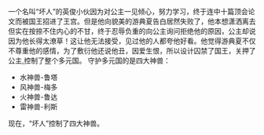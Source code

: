 ​		一个名叫“坏人”的英俊小伙因为对公主一见倾心，努力学习，终于连中十篇顶会论文而被国王招进了王宫。但是他向貌美的游典夏告白居然失败了，他本想潇洒离去但实在按捺不住内心的不甘，终于忍辱负重的向公主询问拒绝他的原因，公主却说因为他长得太潦草！这让他无法接受，见过他的人都夸他好看。他觉得游典夏不仅不尊重他的感情，为了敷衍他还说他丑，因爱生恨，所以设计囚禁了国王，关押了公主,控制了整个多元国。
守护多元国的是四大神兽：

- 水神兽-鲁塔
- 风神兽-梅多
- 火神兽-鲁达
- 雷神兽-利斯

现在，“坏人”控制了四大神兽。